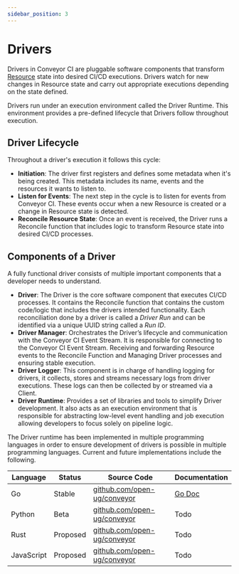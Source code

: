 ```yaml
---
sidebar_position: 3
---
```


# Drivers

Drivers in Conveyor CI are pluggable software components that transform [Resource](./resources) state into desired CI/CD executions. Drivers watch for new changes in Resource state and carry out appropriate executions depending on the state defined.

Drivers run under an execution environment called the Driver Runtime. This environment provides a pre-defined lifecycle that Drivers follow throughout execution.

## Driver Lifecycle

Throughout a driver's execution it follows this cycle:

- **Initiation**: The driver first registers and defines some metadata when it's being created. This metadata includes its name, events and the resources it wants to listen to.
- **Listen for Events**: The next step in the cycle is to listen for events from Conveyor CI. These events occur when a new Resource is created or a change in Resource state is detected.
- **Reconcile Resource State**: Once an event is received, the Driver runs a Reconcile function that includes logic to transform Resource state into desired CI/CD processes.

## Components of a Driver

A fully functional driver consists of multiple important components that a developer needs to understand.

- **Driver**: The Driver is the core software component that executes CI/CD processes. It contains the Reconcile function that contains the custom code/logic that includes the drivers intended functionality. Each reconciliation done by a driver is called a *Driver Run* and can be identified via a unique UUID string called a *Run ID*.
- **Driver Manager**: Orchestrates the Driver’s lifecycle and communication with the Conveyor CI Event Stream. It is responsible for connecting to the Conveyor CI Event Stream. Receiving and forwarding Resource events to the Reconcile Function and Managing Driver processes and ensuring stable execution.
- **Driver Logger**: This component is in charge of handling logging for drivers, it collects, stores and streams necessary logs from driver executions. These logs can then be collected by or streamed via a Client.
- **Driver Runtime**: Provides a set of libraries and tools to simplify Driver development. It also acts as an execution environment that is responsible for abstracting low-level event handling and job execution allowing developers to focus solely on pipeline logic.

The Driver runtime has been implemented in multiple programming languages in order to ensure development of drivers is possible in multiple programming languages. Current and future implementations include the following.

| Language   | Status   | Source Code                                                        | Documentation                                                |
| ---------- | -------- | ------------------------------------------------------------------ | ------------------------------------------------------------ |
| Go         | Stable   | [github.com/open-ug/conveyor](https://github.com/open-ug/conveyor) | [Go Doc](https://pkg.go.dev/github.com/open-ug/conveyor/pkg) |
| Python     | Beta     | [github.com/open-ug/conveyor](https://github.com/open-ug/conveyor) | Todo                                                         |
| Rust       | Proposed | [github.com/open-ug/conveyor](https://github.com/open-ug/conveyor) | Todo                                                         |
| JavaScript | Proposed | [github.com/open-ug/conveyor](https://github.com/open-ug/conveyor) | Todo                                                         |